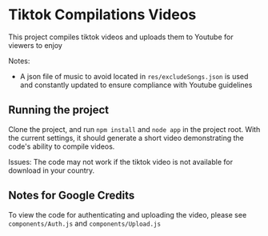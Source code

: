 # Tiktok Compilations Videos
This project compiles tiktok videos and uploads them to Youtube for viewers to enjoy

Notes:
- A json file of music to avoid located in `res/excludeSongs.json` is used and constantly updated to ensure compliance with Youtube guidelines

## Running the project
Clone the project, and run `npm install` and `node app` in the project root. With the current settings, it should generate a short video demonstrating the code's ability to compile videos.

Issues: The code may not work if the tiktok video is not available for download in your country.

## Notes for Google Credits
To view the code for authenticating and uploading the video, please see `components/Auth.js` and `components/Upload.js`